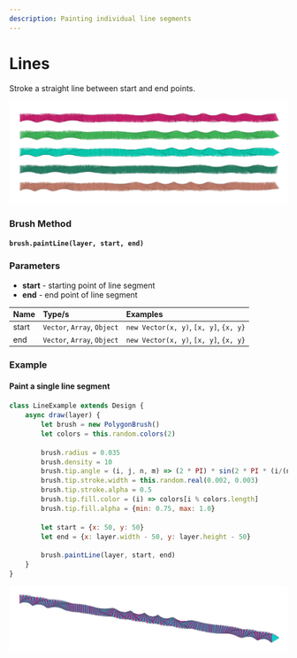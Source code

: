 ```yaml
---
description: Painting individual line segments
---
```


# Lines

Stroke a straight line between start and end points.

![](../../.gitbook/assets/a02e10.png)

### Brush Method

**`brush.paintLine(layer, start, end)`**

### Parameters

* **start** - starting point of line segment
* **end** - end point of line segment

| Name | Type/s | Examples |
| :--- | :--- | :--- |
| start | `Vector`, `Array`, `Object` | `new Vector(x, y)`, `[x, y]`, `{x, y}` |
| end | `Vector`, `Array`, `Object` | `new Vector(x, y)`, `[x, y]`, `{x, y}` |

### Example

#### Paint a single line segment

```javascript
class LineExample extends Design {
    async draw(layer) {
        let brush = new PolygonBrush()
        let colors = this.random.colors(2)
        
        brush.radius = 0.035
        brush.density = 10
        brush.tip.angle = (i, j, n, m) => (2 * PI) * sin(2 * PI * (i/(n-1)))
        brush.tip.stroke.width = this.random.real(0.002, 0.003)
        brush.tip.stroke.alpha = 0.5
        brush.tip.fill.color = (i) => colors[i % colors.length]
        brush.tip.fill.alpha = {min: 0.75, max: 1.0}
        
        let start = {x: 50, y: 50}
        let end = {x: layer.width - 50, y: layer.height - 50}
        
        brush.paintLine(layer, start, end)
    }
}
```

![Example Output](../../.gitbook/assets/8dbf66.png)



